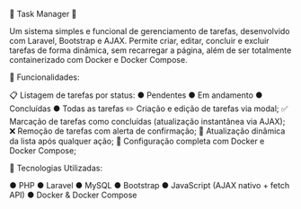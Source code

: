 📝 Task Manager 📝

Um sistema simples e funcional de gerenciamento de tarefas, desenvolvido com Laravel, Bootstrap e AJAX.
Permite criar, editar, concluir e excluir tarefas de forma dinâmica, sem recarregar a página, além de ser totalmente containerizado com Docker e Docker Compose.

🚀 Funcionalidades:

📋 Listagem de tarefas por status:
    ● Pendentes
    ● Em andamento
    ● Concluídas
    ● Todas as tarefas
✏️ Criação e edição de tarefas via modal;
✅ Marcação de tarefas como concluídas (atualização instantânea via AJAX);
❌ Remoção de tarefas com alerta de confirmação;
🔄 Atualização dinâmica da lista após qualquer ação;
🐳 Configuração completa com Docker e Docker Compose;

🧱 Tecnologias Utilizadas:

● PHP
● Laravel
● MySQL
● Bootstrap
● JavaScript (AJAX nativo + fetch API)
● Docker & Docker Compose

